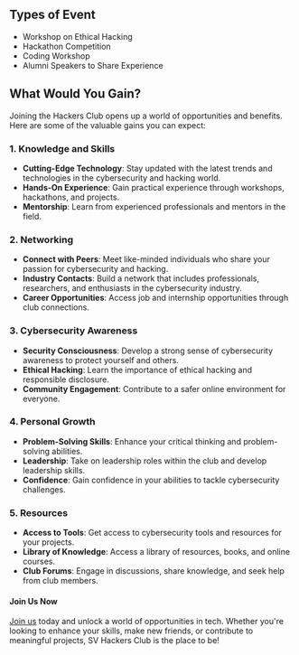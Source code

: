 
## Types of Event
- Workshop on Ethical Hacking
- Hackathon Competition
- Coding Workshop
- Alumni Speakers to Share Experience


## What Would You Gain?

Joining the Hackers Club opens up a world of opportunities and benefits. Here are some of the valuable gains you can expect:

### 1. Knowledge and Skills

- **Cutting-Edge Technology**: Stay updated with the latest trends and technologies in the cybersecurity and hacking world.
- **Hands-On Experience**: Gain practical experience through workshops, hackathons, and projects.
- **Mentorship**: Learn from experienced professionals and mentors in the field.

### 2. Networking

- **Connect with Peers**: Meet like-minded individuals who share your passion for cybersecurity and hacking.
- **Industry Contacts**: Build a network that includes professionals, researchers, and enthusiasts in the cybersecurity industry.
- **Career Opportunities**: Access job and internship opportunities through club connections.

### 3. Cybersecurity Awareness

- **Security Consciousness**: Develop a strong sense of cybersecurity awareness to protect yourself and others.
- **Ethical Hacking**: Learn the importance of ethical hacking and responsible disclosure.
- **Community Engagement**: Contribute to a safer online environment for everyone.

### 4. Personal Growth

- **Problem-Solving Skills**: Enhance your critical thinking and problem-solving abilities.
- **Leadership**: Take on leadership roles within the club and develop leadership skills.
- **Confidence**: Gain confidence in your abilities to tackle cybersecurity challenges.

### 5. Resources

- **Access to Tools**: Get access to cybersecurity tools and resources for your projects.
- **Library of Knowledge**: Access a library of resources, books, and online courses.
- **Club Forums**: Engage in discussions, share knowledge, and seek help from club members.


#### Join Us Now

[Join us](https://forms.office.com/pages/responsepage.aspx?id=gcLuqKOqrk2sm5o5i5IV5zNCUCfyvIBAjsZPVMuvSa1URU9ZT1haUzc5RDRETkpUTTlPTlpIUjZNUi4u) today and unlock a world of opportunities in tech. Whether you're looking to enhance your skills, make new friends, or contribute to meaningful projects, SV Hackers Club is the place to be!
